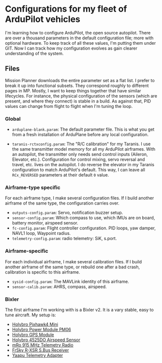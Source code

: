 # Configurations for my fleet of ArduPilot vehicles

I'm learning how to configure ArduPilot, the open source autopilot.
There are over a thousand parameters in the default configuration file; more with optional hardware.
To keep track of all these values, I'm putting them under GIT.
Now I can track how my configuration evolves as gain clearer understanding of the system.

## Files

Mission Planner downloads the entire parameter set as a flat list.
I prefer to break it up into functional subsets.
They correspond roughly to different pages in MP.
Mostly, I want to keep things together that have similar lifecycles.
For instance, the physical configuration of the sensors (which are present, and where they connect) is stable in a build.
As against that, PID values can change from flight to flight when I'm tuning the loop.

### Global

* `arduplane-blank.param`: The default parameter file. This is what you get from a fresh installation of ArduPlane before any local configuration.

* `taranis-rctxconfig.param`: The "R/C calibration" for my Taranis. I use the same transmitter model memory for all my ArduPilot airframes. With an autopilot, the transmitter only needs send control inputs (Aileron, Elevator, etc.). Configuration for control mixing, servo reversal and travel, etc. lives on the autopilot. I do reverse the elevator in my Taranis configuration to match ArduPilot's default. This way, I can leave all `RCx_REVERSED` parameters at their default `0` value.

### Airframe-type specific

For each airframe type, I make several configuration files.
If I build another airframe of the same type, the configuration carries over.

* `outputs-config.param`: Servo, notification buzzer setup.
* `sensor-config.param`: Which compass to use, which IMUs are on board, battery monitor, airspeed sensor.
* `fc-config.param`: Flight controller configuration. PID loops, yaw damper, NAVL1 loop, Waypoint radius.
* `telemetry-config.param`: radio telemetry: SiK, s.port.

### Airframe-specific

For each individual airframe, I make several calibration files.
If I build another airframe of the same type, or rebuild one after a bad crash, calibration is specific to this airframe.

* `sysid-config.param`: The MAVLink identity of this airframe.
* `sensor-calib.param`: AHRS, compass, airspeed.

### Bixler

The first airframe I'm working with is a Bixler v2.
It is a vary stable, easy to tune aircraft.
My setup is:

* [Holybro Pixhawk4 Mini](http://www.holybro.com/product/pixhawk4-mini/)
* [Holybro Power Module PM06](http://www.holybro.com/product/micro-power-module-pm06/)
* [Holybro GPS Module](http://www.holybro.com/product/pixhawk-4-gps-module/)
* [Holybro 4525DO Airspeed Sensor](http://www.holybro.com/product/digital-air-speed-sensor/)
* [mRo 915 MHz Telemetry Radio](https://store.mrobotics.io/mRo-SiK-Telemetry-Radio-V2-915Mhz-p/mro-sikv2.htm)
* [FrSky R-XSR S.Bus Receiver](https://www.frsky-rc.com/product/r-xsr/)
* [Yaapu Telemetry Adapter](https://www.amazon.com/Telemetry-Converter-Pixhawk-Taranis-Receiver/dp/B07KJFWTCB)

<!--  LocalWords:  arduplane ArduPlane Airframe airframe
 -->
